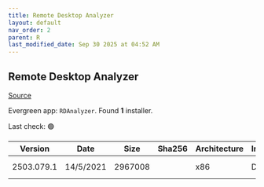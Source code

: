 ```yaml
---
title: Remote Desktop Analyzer
layout: default
nav_order: 2
parent: R
last_modified_date: Sep 30 2025 at 04:52 AM
---
```


## Remote Desktop Analyzer

[Source](https://rdanalyzer.com/)

Evergreen app: `RDAnalyzer`. Found **1** installer.

Last check: 🟢

| Version    | Date      | Size    | Sha256 | Architecture | InstallerType | Type | URI                                                                                                                                                                                          |
| ---------- | --------- | ------- | ------ | ------------ | ------------- | ---- | -------------------------------------------------------------------------------------------------------------------------------------------------------------------------------------------- |
| 2503.079.1 | 14/5/2021 | 2967008 |        | x86          | Default       | exe  | [https://github.com/RDAnalyzer/release/releases/download/2503.079.1/RemoteDisplayAnalyzer.exe](https://github.com/RDAnalyzer/release/releases/download/2503.079.1/RemoteDisplayAnalyzer.exe) |

